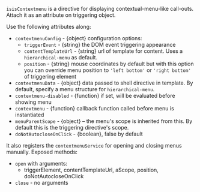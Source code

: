 `isisContextmenu` is a directive for displaying contextual-menu-like call-outs. Attach it as an attribute on triggering object.

Use the following attributes along:

 * `contextmenuConfig` - {object} configuration options:
    - `triggerEvent` - {string} the DOM event triggering appearance
    - `contentTemplateUrl` - {string} url of template for content. Uses a `hierarchical-menu` as default.
    - `position` - {string} mouse coordinates by default but with this option you can override menu position to `'left bottom'` or `'right bottom'` of triggering element
 * `contextmenuData` - {object} data passed to shell directive in template. By default, specify a menu structure for `hierarchical-menu`.
 * `contextmenu-disabled` - {function} if set, will be evaluated before showing menu
 * `contextmenu` - {function} callback function called before menu is instantiated
 * `menuParentScope` - {object} – the menu's scope is inherited from this. By default this is the triggering directive's scope.
 * `doNotAutocloseOnClick` - {boolean}, false by default

It also registers the `contextmenuService` for opening and closing menus manually. Exposed methods:

 * `open` with arguments:
    - triggerElement, contentTemplateUrl, aScope, position, doNotAutocloseOnClick
 * `close` - no arguments